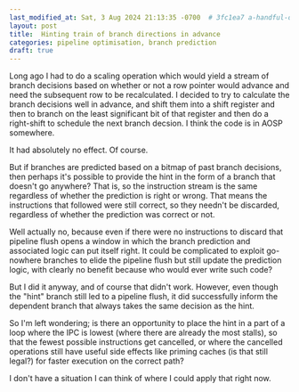 ```yaml
---
last_modified_at: Sat, 3 Aug 2024 21:13:35 -0700  # 3fc1ea7 a-handful-of-drafts
layout: post
title:  Hinting train of branch directions in advance
categories: pipeline optimisation, branch prediction
draft: true
---
```

Long ago I had to do a scaling operation which would yield a stream of
branch decisions based on whether or not a row pointer would advance and
need the subsequent row to be recalculated.  I decided to try to
calculate the branch decisions well in advance, and shift them into a
shift register and then to branch on the least significant bit of that
register and then do a right-shift to schedule the next branch decsion.
I think the code is in AOSP somewhere.

It had absolutely no effect.  Of course.

But if branches are predicted based on a bitmap of past branch
decisions, then perhaps it's possible to provide the hint in the form of
a branch that doesn't go anywhere?  That is, so the instruction stream
is the same regardless of whether the prediction is right or wrong.
That means the instructions that followed were still correct, so they
needn't be discarded, regardless of whether the prediction was correct
or not.

Well actually no, because even if there were no instructions to discard
that pipeline flush opens a window in which the branch prediction and
associated logic can put itself right.  It could be complicated to
exploit go-nowhere branches to elide the pipeline flush but still update
the prediction logic, with clearly no benefit because who would ever
write such code?

But I did it anyway, and of course that didn't work.  However, even
though the "hint" branch still led to a pipeline flush, it did
successfully inform the dependent branch that always takes the same
decision as the hint.

So I'm left wondering; is there an opportunity to place the hint in a
part of a loop where the IPC is lowest (where there are already the most
stalls), so that the fewest possible instructions get cancelled, or
where the cancelled operations still have useful side effects like
priming caches (is that still legal?) for faster execution on the
correct path?

I don't have a situation I can think of where I could apply that right
now.
